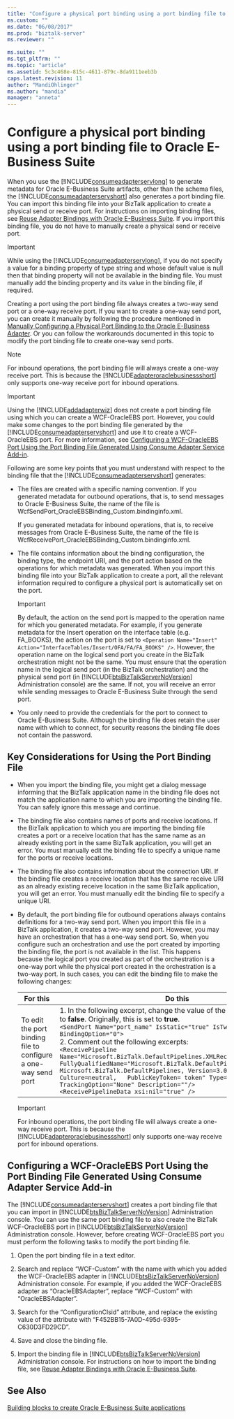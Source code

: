 ```yaml
---
title: "Configure a physical port binding using a port binding file to Oracle E-Business Suite | Microsoft Docs"
ms.custom: ""
ms.date: "06/08/2017"
ms.prod: "biztalk-server"
ms.reviewer: ""

ms.suite: ""
ms.tgt_pltfrm: ""
ms.topic: "article"
ms.assetid: 5c3c468e-815c-4611-879c-8da9111eeb3b
caps.latest.revision: 11
author: "MandiOhlinger"
ms.author: "mandia"
manager: "anneta"
---
```

# Configure a physical port binding using a port binding file to Oracle E-Business Suite
When you use the [!INCLUDE[consumeadapterservlong](../../includes/consumeadapterservlong-md.md)] to generate metadata for Oracle E-Business Suite artifacts, other than the schema files, the [!INCLUDE[consumeadapterservshort](../../includes/consumeadapterservshort-md.md)] also generates a port binding file. You can import this binding file into your BizTalk application to create a physical send or receive port. For instructions on importing binding files, see [Reuse Adapter Bindings with Oracle E-Business Suite](../../adapters-and-accelerators/adapter-oracle-ebs/reuse-adapter-bindings-with-oracle-e-business-suite.md). If you import this binding file, you do not have to manually create a physical send or receive port.  
  
> [!IMPORTANT]
>  While using the [!INCLUDE[consumeadapterservlong](../../includes/consumeadapterservlong-md.md)], if you do not specify a value for a binding property of type string and whose default value is null then that binding property will not be available in the binding file. You must manually add the binding property and its value in the binding file, if required.  
  
 Creating a port using the port binding file always creates a two-way send port or a one-way receive port. If you want to create a one-way send port, you can create it manually by following the procedure mentioned in [Manually Configuring a Physical Port Binding to the Oracle E-Business Adapter](../../adapters-and-accelerators/adapter-oracle-ebs/manually-configure-a-physical-port-binding-to-the-oracle-e-business-adapter.md). Or you can follow the workarounds documented in this topic to modify the port binding file to create one-way send ports.  
  
> [!NOTE]
>  For inbound operations, the port binding file will always create a one-way receive port. This is because the [!INCLUDE[adapteroraclebusinessshort](../../includes/adapteroraclebusinessshort-md.md)] only supports one-way receive port for inbound operations.  
  
> [!IMPORTANT]
>  Using the [!INCLUDE[addadapterwiz](../../includes/addadapterwiz-md.md)] does not create a port binding file using which you can create a WCF-OracleEBS port. However, you could make some changes to the port binding file generated by the [!INCLUDE[consumeadapterservshort](../../includes/consumeadapterservshort-md.md)] and use it to create a WCF-OracleEBS port. For more information, see [Configuring a WCF-OracleEBS Port Using the Port Binding File Generated Using Consume Adapter Service Add-in](#BKMK_ModifyBinding).  
  
 Following are some key points that you must understand with respect to the binding file that the [!INCLUDE[consumeadapterservshort](../../includes/consumeadapterservshort-md.md)] generates:  
  
-   The files are created with a specific naming convention. If you generated metadata for outbound operations, that is, to send messages to Oracle E-Business Suite, the name of the file is WcfSendPort_OracleEBSBinding_Custom.bindinginfo.xml.  
  
     If you generated metadata for inbound operations, that is, to receive messages from Oracle E-Business Suite, the name of the file is WcfReceivePort_OracleEBSBinding_Custom.bindinginfo.xml.  
  
-   The file contains information about the binding configuration, the binding type, the endpoint URI, and the port action based on the operations for which metadata was generated. When you import this binding file into your BizTalk application to create a port, all the relevant information required to configure a physical port is automatically set on the port.  
  
    > [!IMPORTANT]
    >  By default, the action on the send port is mapped to the operation name for which you generated metadata. For example, if you generate metadata for the Insert operation on the interface table (e.g. FA_BOOKS), the action on the port is set to `<Operation Name="Insert" Action="InterfaceTables/Insert/OFA/FA/FA_BOOKS" />`. However, the operation name on the logical send port you create in the BizTalk orchestration might not be the same. You must ensure that the operation name in the logical send port (in the BizTalk orchestration) and the physical send port (in [!INCLUDE[btsBizTalkServerNoVersion](../../includes/btsbiztalkservernoversion-md.md)] Administration console) are the same. If not, you will receive an error while sending messages to Oracle E-Business Suite through the send port.  
  
-   You only need to provide the credentials for the port to connect to Oracle E-Business Suite. Although the binding file does retain the user name with which to connect, for security reasons the binding file does not contain the password.  
  
## Key Considerations for Using the Port Binding File  
  
-   When you import the binding file, you might get a dialog message informing that the BizTalk application name in the binding file does not match the application name to which you are importing the binding file. You can safely ignore this message and continue.  
  
-   The binding file also contains names of ports and receive locations. If the BizTalk application to which you are importing the binding file creates a port or a receive location that has the same name as an already existing port in the same BizTalk application, you will get an error. You must manually edit the binding file to specify a unique name for the ports or receive locations.  
  
-   The binding file also contains information about the connection URI. If the binding file creates a receive location that has the same receive URI as an already existing receive location in the same BizTalk application, you will get an error. You must manually edit the binding file to specify a unique URI.  
  
-   By default, the port binding file for outbound operations always contains definitions for a two-way send port. When you import this file in a BizTalk application, it creates a two-way send port. However, you may have an orchestration that has a one-way send port. So, when you configure such an orchestration and use the port created by importing the binding file, the port is not available in the list. This happens because the logical port you created as part of the orchestration is a one-way port while the physical port created in the orchestration is a two-way port. In such cases, you can edit the binding file to make the following changes:  
  
    |For this|Do this|  
    |--------------|-------------|  
    |To edit the port binding file to configure a one-way send port|1.  In the following excerpt, change the value of the **IsTwoWay** property to **false**. Originally, this is set to **true**.<br />     `<SendPort Name="port_name" IsStatic="true" IsTwoWay="false " BindingOption="0">`<br />2.  Comment out the following excerpts:<br />     `<ReceivePipeline Name="Microsoft.BizTalk.DefaultPipelines.XMLReceive"   FullyQualifiedName="Microsoft.BizTalk.DefaultPipelines.XMLReceive,   Microsoft.BizTalk.DefaultPipelines, Version=3.0.1.0, Culture=neutral,   PublicKeyToken= token" Type="1" TrackingOption="None" Description=""/>`<br />     `<ReceivePipelineData xsi:nil="true" />`|  
  
    > [!IMPORTANT]
    >  For inbound operations, the port binding file will always create a one-way receive port. This is because the [!INCLUDE[adapteroraclebusinessshort](../../includes/adapteroraclebusinessshort-md.md)] only supports one-way receive port for inbound operations.  
  
##  <a name="BKMK_ModifyBinding"></a> Configuring a WCF-OracleEBS Port Using the Port Binding File Generated Using Consume Adapter Service Add-in  
 The [!INCLUDE[consumeadapterservshort](../../includes/consumeadapterservshort-md.md)] creates a port binding file that you can import in [!INCLUDE[btsBizTalkServerNoVersion](../../includes/btsbiztalkservernoversion-md.md)] Administration console. You can use the same port binding file to also create the BizTalk WCF-OracleEBS port in [!INCLUDE[btsBizTalkServerNoVersion](../../includes/btsbiztalkservernoversion-md.md)] Administration console. However, before creating WCF-OracleEBS port you must perform the following tasks to modify the port binding file.  
  
1.  Open the port binding file in a text editor.  
  
2.  Search and replace “WCF-Custom” with the name with which you added the WCF-OracleEBS adapter in [!INCLUDE[btsBizTalkServerNoVersion](../../includes/btsbiztalkservernoversion-md.md)] Administration console. For example, if you added the WCF-OracleEBS adapter as “OracleEBSAdapter”, replace “WCF-Custom” with “OracleEBSAdapter”.  
  
3.  Search for the “ConfigurationClsid” attribute, and replace the existing value of the attribute with “F452BB15-7A0D-495d-9395-C630D3FD29CD”.  
  
4.  Save and close the binding file.  
  
5.  Import the binding file in [!INCLUDE[btsBizTalkServerNoVersion](../../includes/btsbiztalkservernoversion-md.md)] Administration console. For instructions on how to import the binding file, see [Reuse Adapter Bindings with Oracle E-Business Suite](../../adapters-and-accelerators/adapter-oracle-ebs/reuse-adapter-bindings-with-oracle-e-business-suite.md).  
  
## See Also  
[Building blocks to create Oracle E-Business Suite applications](../../adapters-and-accelerators/adapter-oracle-ebs/building-blocks-to-create-oracle-e-business-suite-applications.md)